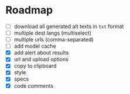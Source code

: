 # Roadmap

- [ ] download all generated alt texts in `txt` format
- [ ] multiple dest langs (multiselect)
- [ ] multiple urls (comma-separated)
- [ ] add model cache
- [x] add alert about results
- [x] url and upload options
- [x] copy to clipboard
- [x] style
- [x] specs
- [x] code comments